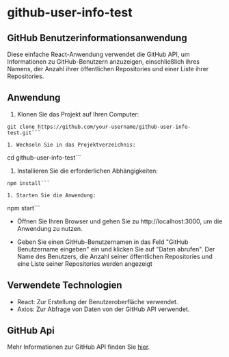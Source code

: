 # github-user-info-test
## GitHub Benutzerinformationsanwendung

Diese einfache React-Anwendung verwendet die GitHub API, um Informationen zu GitHub-Benutzern anzuzeigen, einschließlich ihres Namens, der Anzahl ihrer öffentlichen Repositories und einer Liste ihrer Repositories.

## Anwendung

1. Klonen Sie das Projekt auf Ihren Computer:

```
git clone https://github.com/your-username/github-user-info-test.git```

1. Wechseln Sie in das Projektverzeichnis:

```
cd github-user-info-test```

1. Installieren Sie die erforderlichen Abhängigkeiten:

```
npm install```

1. Starten Sie die Anwendung:

```
npm start```

* Öffnen Sie Ihren Browser und gehen Sie zu http://localhost:3000, um die Anwendung zu nutzen.

* Geben Sie einen GitHub-Benutzernamen in das Feld "GitHub Benutzername eingeben" ein und klicken Sie auf "Daten abrufen". Der Name des Benutzers, die Anzahl seiner öffentlichen Repositories und eine Liste seiner Repositories werden angezeigt

## Verwendete Technologien

- React: Zur Erstellung der Benutzeroberfläche verwendet.
- Axios: Zur Abfrage von Daten von der GitHub API verwendet.

## GitHub Api

Mehr Informationen zur GitHub API finden Sie  [hier](https://docs.github.com/en/rest?apiVersion=2022-11-28).
